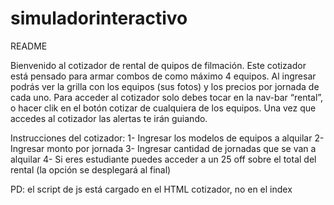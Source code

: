 # simuladorinteractivo

README

Bienvenido al cotizador de rental de quipos de filmación. Este cotizador está pensado para armar combos de como máximo 4 equipos. Al ingresar podrás ver la grilla con los equipos (sus fotos) y los precios por jornada de cada uno. Para acceder al cotizador solo debes tocar en la nav-bar “rental”, o hacer clik en el botón cotizar de cualquiera de los equipos. Una vez que accedes al cotizador las alertas te irán guiando. 

Instrucciones del cotizador:
1-	Ingresar los modelos de equipos a alquilar
2-	Ingresar monto por jornada
3-	Ingresar cantidad de jornadas que se van a alquilar
4-	Si eres estudiante puedes acceder a un 25 off sobre el total del rental (la opción se desplegará al final) 



PD: el script de js está cargado en el HTML cotizador, no en el index
